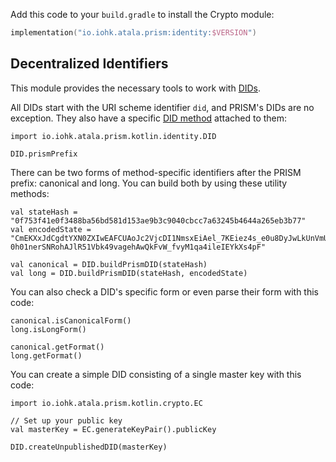 Add this code to your `build.gradle` to install the Crypto module:

```kotlin
implementation("io.iohk.atala.prism:identity:$VERSION")
```

## Decentralized Identifiers

This module provides the necessary tools to work with [DIDs](https://en.wikipedia.org/wiki/Decentralized_identifiers).

All DIDs start with the URI scheme identifier `did`, and PRISM's DIDs are no exception. They also have a specific [DID method](https://www.w3.org/TR/did-core/#dfn-did-methods) attached to them:
```kotlin:ank
import io.iohk.atala.prism.kotlin.identity.DID

DID.prismPrefix
```

There can be two forms of method-specific identifiers after the PRISM prefix: canonical and long. You can build both by using these utility methods:
```kotlin:ank
val stateHash = "0f753f41e0f3488ba56bd581d153ae9b3c9040cbcc7a63245b4644a265eb3b77"
val encodedState = "CmEKXxJdCgdtYXN0ZXIwEAFCUAoJc2VjcDI1NmsxEiAel_7KEiez4s_e0u8DyJwLkUnVmUHBuWU-0h01nerSNRohAJlR51Vbk49vagehAwQkFvW_fvyM1qa4ileIEYkXs4pF"

val canonical = DID.buildPrismDID(stateHash)
val long = DID.buildPrismDID(stateHash, encodedState)
```

You can also check a DID's specific form or even parse their form with this code:
```kotlin:ank
canonical.isCanonicalForm()
long.isLongForm()

canonical.getFormat()
long.getFormat()
```

You can create a simple DID consisting of a single master key with this code:
```kotlin:ank
import io.iohk.atala.prism.kotlin.crypto.EC

// Set up your public key
val masterKey = EC.generateKeyPair().publicKey

DID.createUnpublishedDID(masterKey)
```
